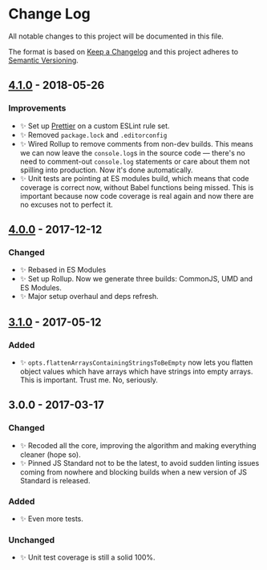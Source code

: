 # Change Log

All notable changes to this project will be documented in this file.

The format is based on [Keep a Changelog](http://keepachangelog.com/)
and this project adheres to [Semantic Versioning](http://semver.org/).

## [4.1.0] - 2018-05-26

### Improvements

* ✨ Set up [Prettier](https://prettier.io) on a custom ESLint rule set.
* ✨ Removed `package.lock` and `.editorconfig`
* ✨ Wired Rollup to remove comments from non-dev builds. This means we can now leave the `console.log`s in the source code — there's no need to comment-out `console.log` statements or care about them not spilling into production. Now it's done automatically.
* ✨ Unit tests are pointing at ES modules build, which means that code coverage is correct now, without Babel functions being missed. This is important because now code coverage is real again and now there are no excuses not to perfect it.

## [4.0.0] - 2017-12-12

### Changed

* ✨ Rebased in ES Modules
* ✨ Set up Rollup. Now we generate three builds: CommonJS, UMD and ES Modules.
* ✨ Major setup overhaul and deps refresh.

## [3.1.0] - 2017-05-12

### Added

* ✨ `opts.flattenArraysContainingStringsToBeEmpty` now lets you flatten object values which have arrays which have strings into empty arrays. This is important. Trust me. No, seriously.

## 3.0.0 - 2017-03-17

### Changed

* ✨ Recoded all the core, improving the algorithm and making everything cleaner (hope so).
* ✨ Pinned JS Standard not to be the latest, to avoid sudden linting issues coming from nowhere and blocking builds when a new version of JS Standard is released.

### Added

* ✨ Even more tests.

### Unchanged

* ✨ Unit test coverage is still a solid 100%.

[3.0.0]: https://github.com/codsen/object-flatten-all-arrays/compare/v2.0.0...v3.0.0
[3.1.0]: https://github.com/codsen/object-flatten-all-arrays/compare/v3.0.0...v3.1.0
[4.0.0]: https://github.com/codsen/object-flatten-all-arrays/compare/v3.1.0...v4.0.0
[4.1.0]: https://github.com/codsen/object-flatten-all-arrays/compare/v4.0.6...v4.1.0
